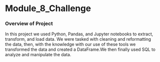 # Module_8_Challenge

### Overview of Project

In this project we used Python, Pandas, and Jupyter notebooks to extract, transform, and load data. We were tasked with cleaning and reformatting the data, then, with the knowledge with our use of these tools we transformed the data and created a DataFrame.We then finally used SQL to analyze and manipulate the data.
